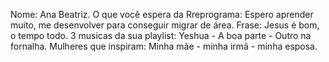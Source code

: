 Nome: Ana Beatriz. 
O que você espera da Rreprograma: Espero aprender muito, me desenvolver para conseguir migrar de área. 
Frase: Jesus é bom, o tempo todo.
3 musicas da sua playlist: Yeshua - A boa parte - Outro na fornalha.
Mulheres que inspiram: Minha mãe - minha irmã - minha esposa.